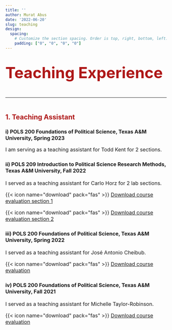 ```yaml
---
title: ''
author: Murat Abus
date: '2022-06-20'
slug: teaching
design:
  spacing:
    # Customize the section spacing. Order is top, right, bottom, left.
    padding: ["0", "0", "0", "0"]  
---
```


<font size="7"><h1 style="color:#ae1717;">Teaching Experience</h1>
<hr/> </font>

### <h2 style="color:#ae1717;">1. Teaching Assistant</h2> 

### <font size="3">i) POLS 200 Foundations of Political Science, Texas A&M University, Spring 2023
I am serving as a teaching assistant for Todd Kent for 2 sections.

### <font size="3">ii) POLS 209 Introduction to Political Science Research Methods, Texas A&M University, Fall 2022
I served as a teaching assistant for Carlo Horz for 2 lab sections.

{{< icon name="download" pack="fas" >}} [Download course evaluation section 1](/uploads/POLS209_evaluation_Fall_2022_1.pdf)

{{< icon name="download" pack="fas" >}} [Download course evaluation section 2](/uploads/POLS209_evaluation_Fall_2022_2.pdf) </font> 

### <font size="3">iii) POLS 200 Foundations of Political Science, Texas A&M University, Spring 2022
I served as a teaching assistant for José Antonio Cheibub.

{{< icon name="download" pack="fas" >}} [Download course evaluation](/uploads/POLS200_evaluation_Spring_2022.pdf) </font>

### <font size="3">iv) POLS 200 Foundations of Political Science, Texas A&M University, Fall 2021
I served as a teaching assistant for Michelle Taylor-Robinson.

{{< icon name="download" pack="fas" >}} [Download course evaluation](/uploads/POLS200_evaluation_Fall_2021.pdf)
</font>